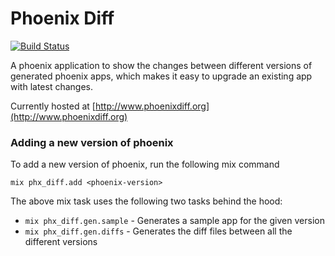 # Phoenix Diff

[![Build Status](https://travis-ci.org/navinpeiris/phoenix-diff.svg?branch=master)](https://travis-ci.org/navinpeiris/phoenix-diff)

A phoenix application to show the changes between different versions of generated phoenix apps, which makes it easy to upgrade an existing app with latest changes.

Currently hosted at [http://www.phoenixdiff.org](http://www.phoenixdiff.org)

### Adding a new version of phoenix

To add a new version of phoenix, run the following mix command

```
mix phx_diff.add <phoenix-version>
```

The above mix task uses the following two tasks behind the hood:

- `mix phx_diff.gen.sample` - Generates a sample app for the given version
- `mix phx_diff.gen.diffs` - Generates the diff files between all the different versions

